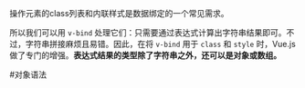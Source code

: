 操作元素的class列表和内联样式是数据绑定的一个常见需求。

所以我们可以用 `v-bind` 处理它们：只需要通过表达式计算出字符串结果即可。不过，字符串拼接麻烦且易错。因此，在将 `v-bind` 用于 `class` 和 `style` 时，Vue.js 做了专门的增强。**表达式结果的类型除了字符串之外，还可以是对象或数组。**



#对象语法

